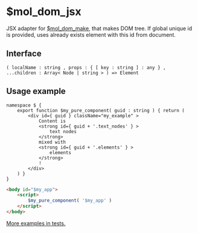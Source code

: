 # $mol_dom_jsx

JSX adapter for [$mol_dom_make](../make), that makes DOM tree. If global unique id is provided, uses already exists element with this id from document.

## Interface

```
( localName : string , props : { [ key : string ] : any } , ...children : Array< Node | string > ) => Element
```

## Usage example

```tsx
namespace $ {
	export function $my_pure_component( guid : string ) { return (
		<div id={ guid } className="my_example" >
			Content is
			<strong id={ guid + '.text_nodes' } >
				text nodes
			</strong>
			mixed with
			<strong id={ guid + '.elements' } >
				elements
			</strong>
			!
		</div>
	) }
}
```

```html
<body id="$my_app">
	<script>
		$my_pure_component( '$my_app' )
	</script>
</body>
```

[More examples in tests.](jsx.test.tsx)
